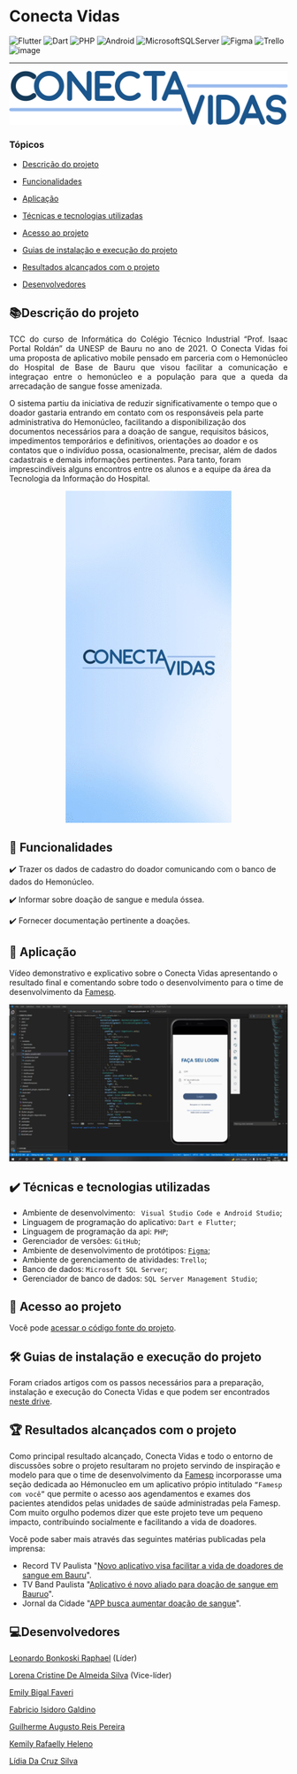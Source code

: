 

# Conecta Vidas

![Flutter](https://img.shields.io/badge/Flutter-%2302569B.svg?style=for-the-badge&logo=Flutter&logoColor=white) ![Dart](https://img.shields.io/badge/dart-%230175C2.svg?style=for-the-badge&logo=dart&logoColor=white) ![PHP](https://img.shields.io/badge/php-%23777BB4.svg?style=for-the-badge&logo=php&logoColor=white) ![Android](https://img.shields.io/badge/Android-3DDC84?style=for-the-badge&logo=android&logoColor=white) ![MicrosoftSQLServer](https://img.shields.io/badge/Microsoft%20SQL%20Sever-CC2927?style=for-the-badge&logo=microsoft%20sql%20server&logoColor=white) ![Figma](https://img.shields.io/badge/figma-%23F24E1E.svg?style=for-the-badge&logo=figma&logoColor=white) ![Trello](https://img.shields.io/badge/Trello-%23026AA7.svg?style=for-the-badge&logo=Trello&logoColor=white) ![image](https://img.shields.io/static/v1?label=STATUS&message=CONCLUIDO&color=GREEN&style=for-the-badgee)


<hr>

![image](https://raw.githubusercontent.com/leobonkoski/conecta_vidas/main/images/logo_conecta_vidas.png)



<a name="ancora"></a>

### Tópicos 

- [Descrição do projeto](#descrição-do-projeto)

- [Funcionalidades](#funcionalidades)

- [Aplicação](#aplicação)

- [Técnicas e tecnologias utilizadas](#tecnologias-utilizadas)

- [Acesso ao projeto](#acesso-ao-projeto)

- [Guias de instalação e execução do projeto](#guia_instalacao)

- [Resultados alcançados com o projeto](#resultados_alcancados)

- [Desenvolvedores](#desenvolvedores)

<a id="descrição-do-projeto"></a>

## 📚Descrição do projeto 

<p align="justify">
 TCC do curso de Informática do Colégio Técnico Industrial “Prof. Isaac Portal Roldán” da UNESP de Bauru no ano de 2021. O Conecta Vidas foi uma proposta de aplicativo mobile pensado em parceria com o Hemonúcleo do Hospital de Base de Bauru que visou facilitar a comunicação e integraçao entre o hemonúcleo e a população para que a queda da arrecadação de sangue fosse amenizada.

O sistema partiu da iniciativa de reduzir significativamente o tempo que o doador gastaria entrando em contato com os responsáveis pela parte administrativa do Hemonúcleo, facilitando a disponibilização dos documentos necessários para a doação de sangue, requisitos básicos, impedimentos temporários e definitivos, orientações ao doador e os contatos que o indivíduo possa, ocasionalmente, precisar, além de dados cadastrais e demais informações pertinentes. Para tanto, foram imprescindíveis alguns encontros entre os alunos e a equipe da área da Tecnologia da Informação do Hospital. 
</p>

<div align="center"> 

![Gif ilustrando as telas do Conecta Vidas](https://raw.githubusercontent.com/leobonkoski/conecta_vidas/main/images/gif_conecta_vidas.gif)

  </div>



<a id="funcionalidades"></a>

## 🔨 Funcionalidades

✔️ Trazer os dados de cadastro do doador comunicando com o banco de dados do Hemonúcleo.

✔️ Informar sobre doação de sangue e medula óssea.

✔️ Fornecer documentação pertinente a doações.


<a id="aplicação"></a>

## 📱 Aplicação

Vídeo demonstrativo e explicativo sobre o Conecta Vidas apresentando o resultado final e comentando sobre todo o desenvolvimento para o time de desenvolvimento da [Famesp](https://www.famesp.org.br/).
<div align="center">

[![Apresentação do Conecta Vidas](https://raw.githubusercontent.com/leobonkoski/conecta_vidas/main/images/thumb_video_conecta_vidas.png)](https://www.youtube.com/watch?v=55rdOb0fqzI&ab_channel=LeonardoBonkoski )

  </div>

<a id="tecnologias-utilizadas"></a>

## ✔️ Técnicas e tecnologias utilizadas

-  Ambiente de desenvolvimento: `` Visual Studio Code e Android Studio``;
-  Linguagem de programação do aplicativo: ``Dart e Flutter``;
-  Linguagem de programação da api: ``PHP``;
-  Gerenciador de versões: ``GitHub``;
-  Ambiente de desenvolvimento de protótipos: [``Figma``](https://www.figma.com/file/jCI1MpkSJwxNFT5JUcMXQ5/Blid?node-id=34%3A97);
-  Ambiente de gerenciamento de atividades: ``Trello``;
-  Banco de dados: ``Microsoft SQL Server``;
-  Gerenciador de banco de dados: ``SQL Server Management Studio``;
 
 <a id="acesso-ao-projeto"></a>

## 📁 Acesso ao projeto

Você pode [acessar o código fonte do projeto](https://github.com/leobonkoski/conecta_vidas).

 
 <a id="guia_instalacao"></a>

## 🛠️ Guias de instalação e execução do projeto

Foram criados artigos com os passos necessários para a preparação, instalação e execução do Conecta Vidas e que podem ser encontrados [neste drive](https://drive.google.com/drive/folders/1iUYEDjFBGfrRauYBdDvpsx1H3fJszOJ7?usp=sharing). 

 <a id="resultados_alcancados"></a>

## 🏆 Resultados alcançados com o projeto

Como principal resultado alcançado, Conecta Vidas e todo o entorno de discussões sobre o projeto resultaram no projeto servindo de inspiração e modelo para que o time de desenvolvimento da [Famesp](https://www.famesp.org.br/) incorporasse uma seção dedicada ao Hémonucleo em um aplicativo própio intitulado ``“Famesp com você”`` que permite o acesso aos agendamentos e exames dos pacientes atendidos pelas unidades de saúde administradas pela Famesp.
Com muito orgulho podemos dizer que este projeto teve um pequeno impacto, contribuindo socialmente e facilitando a vida de doadores. 

Você pode saber mais através das seguintes matérias publicadas pela imprensa: 

- Record TV Paulista "[Novo aplicativo visa facilitar a vida de doadores de sangue em Bauru](https://www.youtube.com/watch?v=IU_Zd07N8BE&ab_channel=RecordTVPaulista)".
- TV Band Paulista "[Aplicativo é novo aliado para doação de sangue em Bauruo](https://www.youtube.com/watch?v=fMjWWTYuGkI&ab_channel=TVBandPaulista)".
- Jornal da Cidade "[APP busca aumentar doação de sangue](https://drive.google.com/file/d/1lzxnuDWJHheVB30Oq2YsDGMQFQhQ5JY9/view?usp=sharing)".

 
 <a id="desenvolvedores"></a>

## 💻Desenvolvedores

[Leonardo Bonkoski Raphael](https://github.com/leobonkoski/conecta_vidas) (Líder)

[Lorena Cristine De Almeida Silva](https://github.com/lorenacsilva) (Vice-líder)
 
[Emily Bigal Faveri](https://github.com/emybigal) 

[Fabricio Isidoro Galdino](https://github.com/GaldinoFabricio)

[Guilherme Augusto Reis Pereira](https://github.com/reisgk)

[Kemily Rafaelly Heleno](https://github.com/KemilyHeleno) 

[Lídia Da Cruz Silva](https://github.com/LidiaSilv) 



